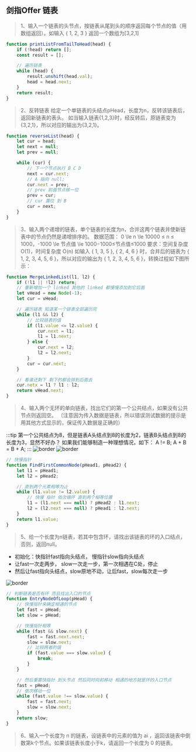 
## 剑指Offer 链表

> 1、输入一个链表的头节点，按链表从尾到头的顺序返回每个节点的值（用数组返回）。如输入 { 1, 2, 3 } 返回一个数组为[3,2,1]

```ts
function printListFromTailToHead(head) {
    if (!head) return [];
    const result = [];

    // 遍历链表 
    while (head) {
        result.unshift(head.val);
        head = head.next;
    }
    return result;
}
```

> 2、反转链表 给定一个单链表的头结点pHead，长度为n，反转该链表后，返回新链表的表头。 如当输入链表{1,2,3}时，经反转后，原链表变为{3,2,1}，所以对应的输出为{3,2,1}。

```javascript
function reverseList(head) {
    let cur = head;
    let next = null;
    let prev = null;

    while (cur) {
        // 下一个节点执行 B C D
        next = cur.next;
        // A 指向 null;
        cur.next = prev;
        // prev 前面节点移一位
        prev = cur;
        // cur 置位 到 B
        cur = next;
    }
}
```
> 3、输入两个递增的链表，单个链表的长度为n，合并这两个链表并使新链表中的节点仍然是递增排序的。
> 数据范围： 0 \le n \le 10000 ≤ n ≤ 1000，-1000 \le 节点值 \le 1000−1000≤节点值≤1000
> 要求：空间复杂度 O(1)，时间复杂度 O(n)
> 如输入 { 1, 3, 5 }, { 2, 4, 6 } 时，合并后的链表为 { 1, 2, 3, 4, 5, 6 }，所以对应的输出为 { 1, 2, 3, 4, 5, 6 }，转换过程如下图所示：


```javascript
function MergeLinkedList(l1, l2) {
	if (!l1 || !l2) return;
	// 重新增加一个 linked 其他的 linked 都慢慢添加到它后面
	let vHead = new Node(-1);
	let cur = vHead;

	// 遍历链表 知道某一个链表全部遍历完
	while (l1 && l2) {
		// 比较链表的值
		if (l1.value <= l2.value) {
			cur.next = l1;
			l1 = l1.next;
		} else {
			cur.next = l2;
			l2 = l2.next;
		}
		cur = cur.next;
	}

	// 看谁还剩下 剩下的都会排到后面去
	cur.netx = l1 ? l1 : l2;
	return vHead.next;
}
```

> 4、输入两个无环的单向链表，找出它们的第一个公共结点，如果没有公共节点则返回空。
>（注意因为传入数据是链表，所以错误测试数据的提示是用其他方式显示的，保证传入数据是正确的）

:::tip
第一个公共结点为8，但是链表A头结点到8的长度为2，链表B头结点到8的长度为3，显然不好办？
如果我们能够制造一种理想情况，如下：
A != B;
A + B = B + A;
:::
![border](https://uploadfiles.nowcoder.com/images/20200420/284295_1587394616610_37C15C411477833D2C2325823D927212)
![border](https://uploadfiles.nowcoder.com/files/20210621/908787715_1624289962297/36.gif)



```javascript
// 快慢指针
function FindFirstCommonNode(pHead1, pHead2) {
	let l1 = pHead1;
	let l2 = pHead2;

	// 直到两个元素相等为止
	while (l1.value != l2.value) {
		// 快慢 指针 依次循环 直到两个相等位置
		l1 = (l1.next === null) ? pHead2 : l1.next;
		l2 = (l2.next === null) ? pHead1 : l2.next;
	}
	return l1.value;
}
```

> 5、给一个长度为n链表，若其中包含环，请找出该链表的环的入口结点，否则，返回null。

* 初始化：快指针fast指向头结点， 慢指针slow指向头结点
* 让fast一次走两步， slow一次走一步，第一次相遇在C处，停止
* 然后让fast指向头结点，slow原地不动，让后fast，slow每次走一步

![border](https://uploadfiles.nowcoder.com/images/20200422/284295_1587553517754_3DCB951FEBF0807DCA2148EC373574F2)

```javascript
// 判断链表是否有环 而且找出入口的节点
function EntryNodeOfLoop(pHead) {
	// 快慢指针来确定相遇的节点
	let fast = pHead;
	let slow = pHead;

	// 快慢指针相等
	while (fast && slow.next) {
		fast = fast.next.next;
		slow = slow.next;
		// 比较两者的值
		if (fast.value === slow.value) {
			break;
		}
	}

	// 然后重置快指针 到头节点 然后同时向前移动 相遇的地方就是环的入口节点
	fast = pHead;
	// 依次移动一位
	while (fast.value !== slow.value) {
		fast = fast.next;
		slow = slow.next;
	}
	return slow;
}
```


> 6、输入一个长度为 n 的链表，设链表中的元素的值为 ai ，返回该链表中倒数第k个节点。如果该链表长度小于k，请返回一个长度为 0 的链表。




